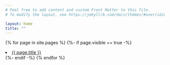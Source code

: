 ```yaml
---
# Feel free to add content and custom Front Matter to this file.
# To modify the layout, see https://jekyllrb.com/docs/themes/#overriding-theme-defaults

layout: home
title: ""
---
```


{% for page in site.pages %}
  {%- if page.visible == true -%}
   <li><a href="{{ page.url }}">{{ page.title }}</a></li>
 {%- endif -%}
{% endfor %}


